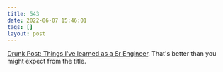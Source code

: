 ```yaml
---
title: 543
date: 2022-06-07 15:46:01
tags: []
layout: post
---
```


[Drunk Post: Things I've learned as a Sr Engineer](https://www.reddit.com/r/ExperiencedDevs/comments/nmodyl/drunk_post_things_ive_learned_as_a_sr_engineer/). That's better than you might expect from the title.
